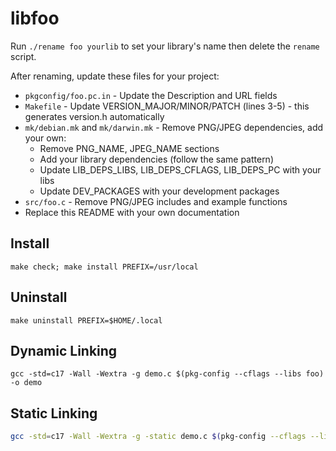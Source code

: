 # libfoo

Run `./rename foo yourlib` to set your library's name then delete the `rename` script.

After renaming, update these files for your project:

- `pkgconfig/foo.pc.in` - Update the Description and URL fields
- `Makefile` - Update VERSION_MAJOR/MINOR/PATCH (lines 3-5) - this generates version.h automatically
- `mk/debian.mk` and `mk/darwin.mk` - Remove PNG/JPEG dependencies, add your own:
  - Remove PNG_NAME, JPEG_NAME sections
  - Add your library dependencies (follow the same pattern)
  - Update LIB_DEPS_LIBS, LIB_DEPS_CFLAGS, LIB_DEPS_PC with your libs
  - Update DEV_PACKAGES with your development packages
- `src/foo.c` - Remove PNG/JPEG includes and example functions
- Replace this README with your own documentation

## Install

```
make check; make install PREFIX=/usr/local
```
## Uninstall
```
make uninstall PREFIX=$HOME/.local
```

## Dynamic Linking

```
gcc -std=c17 -Wall -Wextra -g demo.c $(pkg-config --cflags --libs foo) -o demo
```

## Static Linking

```bash
gcc -std=c17 -Wall -Wextra -g -static demo.c $(pkg-config --cflags --libs --static foo) -o demo
```
